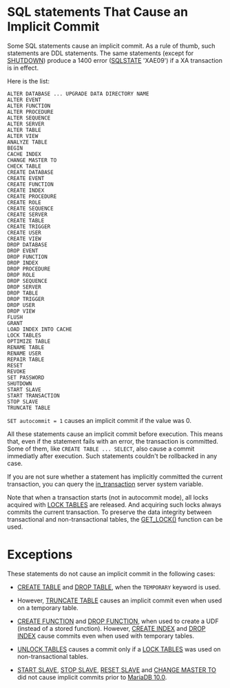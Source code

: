 # SQL statements That Cause an Implicit Commit

Some SQL statements cause an implicit commit. As a rule of thumb, such statements are DDL statements. The same statements (except for [SHUTDOWN](../administrative-sql-statements/shutdown.md)) produce a 1400 error ([SQLSTATE](../../../../server-usage/programming-customizing-mariadb/programmatic-compound-statements/programmatic-compound-statements-diagnostics/sqlstate.md) 'XAE09') if a XA transaction is in effect.

Here is the list:

```
ALTER DATABASE ... UPGRADE DATA DIRECTORY NAME
ALTER EVENT
ALTER FUNCTION
ALTER PROCEDURE
ALTER SEQUENCE
ALTER SERVER
ALTER TABLE
ALTER VIEW
ANALYZE TABLE
BEGIN
CACHE INDEX
CHANGE MASTER TO
CHECK TABLE
CREATE DATABASE
CREATE EVENT
CREATE FUNCTION
CREATE INDEX
CREATE PROCEDURE
CREATE ROLE
CREATE SEQUENCE
CREATE SERVER
CREATE TABLE
CREATE TRIGGER
CREATE USER
CREATE VIEW
DROP DATABASE
DROP EVENT
DROP FUNCTION
DROP INDEX
DROP PROCEDURE
DROP ROLE
DROP SEQUENCE
DROP SERVER
DROP TABLE
DROP TRIGGER
DROP USER
DROP VIEW
FLUSH
GRANT
LOAD INDEX INTO CACHE
LOCK TABLES
OPTIMIZE TABLE
RENAME TABLE
RENAME USER
REPAIR TABLE
RESET
REVOKE
SET PASSWORD
SHUTDOWN
START SLAVE
START TRANSACTION
STOP SLAVE
TRUNCATE TABLE
```

`SET autocommit = 1` causes an implicit commit if the value was 0.

All these statements cause an implicit commit before execution. This means that, even if the statement fails with an error, the transaction is committed. Some of them, like `CREATE TABLE ... SELECT`, also cause a commit immediatly after execution. Such statements couldn't be rollbacked in any case.

If you are not sure whether a statement has implicitly committed the current transaction, you can query the [in_transaction](../../../../server-usage/replication-cluster-multi-master/optimization-and-tuning/system-variables/server-system-variables.md#in_transaction) server system variable.

Note that when a transaction starts (not in autocommit mode), all locks acquired with [LOCK TABLES](/kb/en/lock-tables-and-unlock-tables/) are released. And acquiring such locks always commits the current transaction. To preserve the data integrity between transactional and non-transactional tables, the [GET_LOCK()](../built-in-functions/secondary-functions/miscellaneous-functions/get_lock.md) function can be used.

#

# Exceptions

These statements do not cause an implicit commit in the following cases:

* [CREATE TABLE](../data-definition/create/create-tablespace.md) and [DROP TABLE](../data-definition/drop/drop-tablespace.md), when the `TEMPORARY` keyword is used.

 * However, [TRUNCATE TABLE](../table-statements/truncate-table.md) causes an implicit commit even when used on a temporary table.
* [CREATE FUNCTION](../../../../server-usage/programming-customizing-mariadb/user-defined-functions/create-function-udf.md) and [DROP FUNCTION](../../../../server-usage/programming-customizing-mariadb/user-defined-functions/drop-function-udf.md), when used to create a UDF (instead of a stored function). However, [CREATE INDEX](../data-definition/create/create-index.md) and [DROP INDEX](../data-definition/drop/drop-index.md) cause commits even when used with temporary tables.
* [UNLOCK TABLES](/kb/en/unlock-tables/) causes a commit only if a [LOCK TABLES](lock-tables.md) was used on non-transactional tables.
* [START SLAVE](/kb/en/start-slave/), [STOP SLAVE](/kb/en/stop-slave/), [RESET SLAVE](/kb/en/reset-slave/) and [CHANGE MASTER TO](../administrative-sql-statements/replication-commands/change-master-to.md) did not cause implicit commits prior to [MariaDB 10.0](/kb/en/what-is-mariadb-100/).